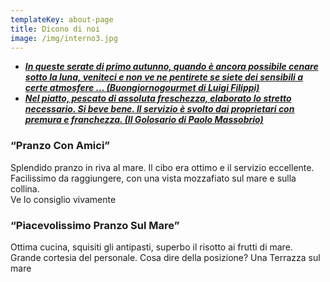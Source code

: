 ```yaml
---
templateKey: about-page
title: Dicono di noi
image: /img/interno3.jpg
---
```

* __[_In queste serate di primo autunno, quando è ancora possibile cenare sotto la luna, veniteci e  non ve ne pentirete se siete dei sensibili a certe atmosfere … (Buongiornogourmet di Luigi Filippi)_](http://www.buongiornogourmet.it/la-recensione-a-imperia-ristorante-la-ruota-2/)__
* __[_Nel piatto, pescato di assoluta freschezza, elaborato lo stretto necessario. Si beve bene. Il servizio è svolto dai proprietari con premura e franchezza. (Il Golosario di Paolo Massobrio)_](https://www.ilgolosario.it/index.php?cID=21027&stackID=14811&bID=14499&btask=passthru_stack&ccm_token=1539287106:2f969d1647e476502a33983a22250047&method=getSocial)__

### “Pranzo Con Amici”

Splendido pranzo in riva al mare. Il cibo era ottimo e il servizio eccellente.\
Facilissimo da raggiungere, con una vista mozzafiato sul mare e sulla collina.\
Ve lo consiglio vivamente

### “Piacevolissimo Pranzo Sul Mare”

Ottima cucina, squisiti gli antipasti, superbo il risotto ai frutti di mare. Grande cortesia del personale. Cosa dire della posizione? Una Terrazza sul mare
